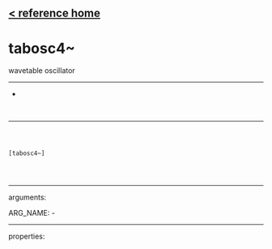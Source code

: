 [< reference home](ceammc_lib.html)
---

# tabosc4~


wavetable oscillator

---

-
<br>


---


```



[tabosc4~]


            
```

---
arguments:

ARG_NAME: -<br>

---
properties:


